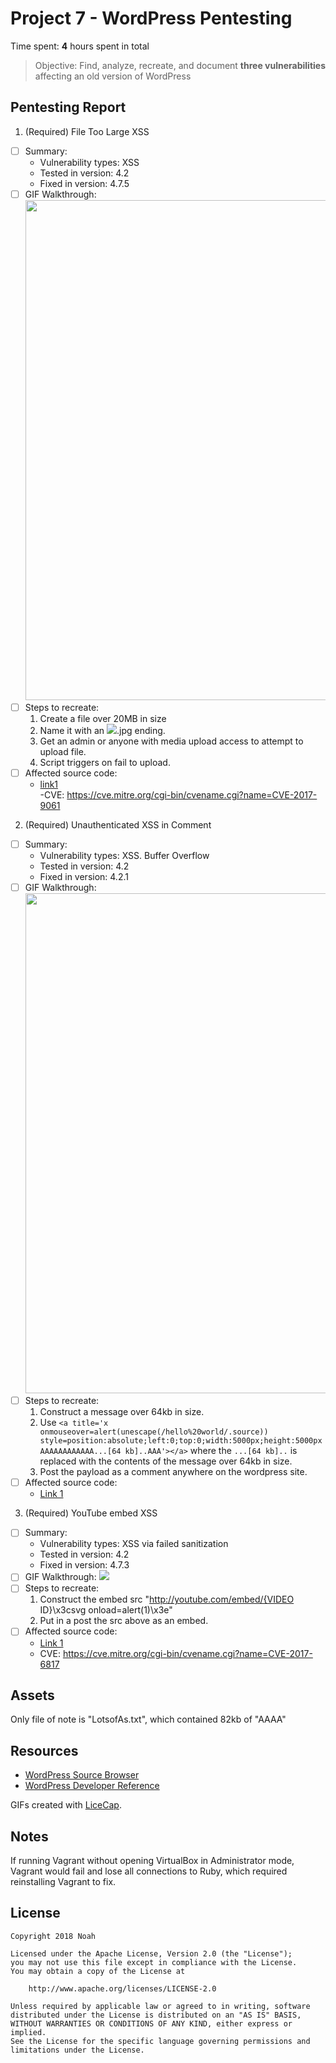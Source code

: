 # Project 7 - WordPress Pentesting

Time spent: **4** hours spent in total

> Objective: Find, analyze, recreate, and document **three vulnerabilities** affecting an old version of WordPress

## Pentesting Report

1. (Required) File Too Large XSS
  - [ ] Summary: 
    - Vulnerability types: XSS
    - Tested in version: 4.2
    - Fixed in version: 4.7.5
  - [ ] GIF Walkthrough: <img src="https://i.imgur.com/XFMu1k0.gif" width="800">
  - [ ] Steps to recreate: 
    1) Create a file over 20MB in size
    2) Name it with an <img src=a onerror=alert(1)>.jpg ending.
    3) Get an admin or anyone with media upload access to attempt to upload file.
    4) Script triggers on fail to upload.
  - [ ] Affected source code:
    - [link1](https://core.trac.wordpress.org/browser/branches/4.2/src/wp-admin/load-scripts.php)  
    -CVE: https://cve.mitre.org/cgi-bin/cvename.cgi?name=CVE-2017-9061
2. (Required) Unauthenticated XSS in Comment
  - [ ] Summary: 
    - Vulnerability types: XSS. Buffer Overflow
    - Tested in version: 4.2 
    - Fixed in version: 4.2.1
  - [ ] GIF Walkthrough: <img src="https://i.imgur.com/dtYnB6F.gif" width="800">
  - [ ] Steps to recreate: 
    1) Construct a message over 64kb in size. 
    2) Use `<a title='x onmouseover=alert(unescape(/hello%20world/.source)) style=position:absolute;left:0;top:0;width:5000px;height:5000px  AAAAAAAAAAAA...[64 kb]..AAA'></a>` where the `...[64 kb]..` is replaced with the contents of the message over 64kb in size. 
    3) Post the payload as a comment anywhere on the wordpress site. 
  - [ ] Affected source code:
    - [Link 1](https://core.trac.wordpress.org/browser/branches/4.2/src/wp-comments-post.php)
3. (Required) YouTube embed XSS
  - [ ] Summary: 
    - Vulnerability types: XSS via failed sanitization
    - Tested in version: 4.2 
    - Fixed in version: 4.7.3
  - [ ] GIF Walkthrough: <img src="https://i.imgur.com/8VbNnRg.gif">
  - [ ] Steps to recreate: 
    1) Construct the embed src "http://youtube.com/embed/{VIDEO ID}\x3csvg onload=alert(1)\x3e"
    2) Put in a post the src above as an embed.
  - [ ] Affected source code:
    - [Link 1](https://core.trac.wordpress.org/browser/branches/4.2/src/wp-admin/admin-post.php)
    - CVE: https://cve.mitre.org/cgi-bin/cvename.cgi?name=CVE-2017-6817

## Assets

Only file of note is "LotsofAs.txt", which contained 82kb of "AAAA"

## Resources

- [WordPress Source Browser](https://core.trac.wordpress.org/browser/)
- [WordPress Developer Reference](https://developer.wordpress.org/reference/)

GIFs created with [LiceCap](http://www.cockos.com/licecap/).

## Notes

If running Vagrant without opening VirtualBox in Administrator mode, Vagrant would fail and lose all connections to Ruby, which required reinstalling Vagrant to fix. 

## License

    Copyright 2018 Noah

    Licensed under the Apache License, Version 2.0 (the "License");
    you may not use this file except in compliance with the License.
    You may obtain a copy of the License at

        http://www.apache.org/licenses/LICENSE-2.0

    Unless required by applicable law or agreed to in writing, software
    distributed under the License is distributed on an "AS IS" BASIS,
    WITHOUT WARRANTIES OR CONDITIONS OF ANY KIND, either express or implied.
    See the License for the specific language governing permissions and
    limitations under the License.
